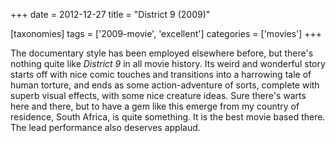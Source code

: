 +++
date = 2012-12-27
title = "District 9 (2009)"

[taxonomies]
tags = ['2009-movie', 'excellent']
categories = ['movies']
+++

The documentary style has been employed elsewhere before, but there\'s
nothing quite like *District 9* in all movie history. Its weird and
wonderful story starts off with nice comic touches and transitions into
a harrowing tale of human torture, and ends as some action-adventure of
sorts, complete with superb visual effects, with some nice creature
ideas. Sure there\'s warts here and there, but to have a gem like this
emerge from my country of residence, South Africa, is quite something.
It is the best movie based there. The lead performance also deserves
applaud.
